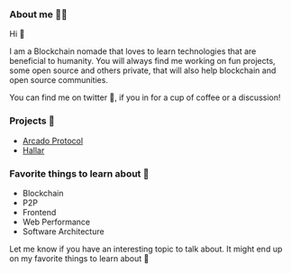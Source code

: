 ### About me 👨‍💻

Hi 👋

I am a Blockchain nomade that loves to learn technologies that are beneficial to humanity. You will always find me working on fun projects, some open source and others private, that will also help blockchain and open source communities.

You can find me on twitter 🙌, if you in for a cup of coffee or a discussion!

### Projects 🔭

* [Arcado Protocol](https://arcado.network)
* [Hallar](https://hallar.io)

### Favorite things to learn about 🌱

* Blockchain
* P2P
* Frontend
* Web Performance
* Software Architecture

Let me know if you have an interesting topic to talk about. It might end up on my favorite things to learn about 👯
